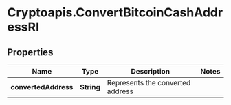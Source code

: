 # Cryptoapis.ConvertBitcoinCashAddressRI

## Properties

Name | Type | Description | Notes
------------ | ------------- | ------------- | -------------
**convertedAddress** | **String** | Represents the converted address | 


